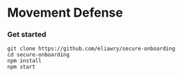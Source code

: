 # Movement Defense


### Get started

```
git clone https://github.com/eliawry/secure-onboarding
cd secure-onboarding
npm install
npm start
```
